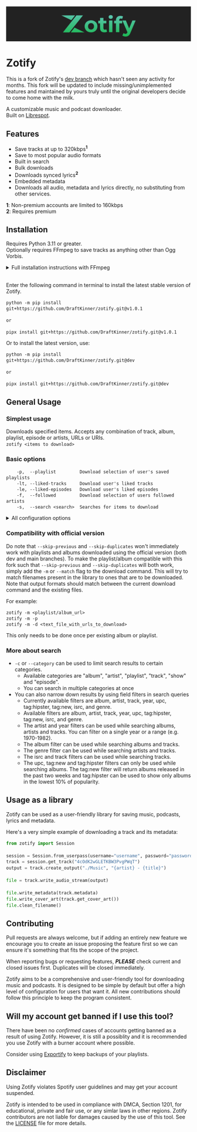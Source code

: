 ![Logo banner](./assets/banner.png)

# Zotify

This is a fork of Zotify's [dev branch](https://github.com/zotify-dev/zotify/tree/v1.0-dev) which hasn't seen any activity for months. This fork will be updated to include missing/unimplemented features and maintained by yours truly until the original developers decide to come home with the milk.

A customizable music and podcast downloader. \
Built on [Librespot](https://github.com/kokarare1212/librespot-python).

## Features

- Save tracks at up to 320kbps<sup>**1**</sup>
- Save to most popular audio formats
- Built in search
- Bulk downloads
- Downloads synced lyrics<sup>**2**</sup>
- Embedded metadata
- Downloads all audio, metadata and lyrics directly, no substituting from other services.

**1**: Non-premium accounts are limited to 160kbps \
**2**: Requires premium

## Installation

Requires Python 3.11 or greater. \
Optionally requires FFmpeg to save tracks as anything other than Ogg Vorbis.
<details><summary>Full installation instructions with FFmpeg</summary>

<details><summary>Windows</summary>

This guide uses *Scoop* (https://scoop.sh) to simplify installing prerequisites and *pipx* to manage Zotify itself. 
There are other ways to install and run Zotify on Windows but this is the official recommendation, other methods of installation will not receive support.

- Open PowerShell (cmd will not work)
- Install Scoop by running:
  - `Set-ExecutionPolicy RemoteSigned -Scope CurrentUser`
  - `irm get.scoop.sh | iex`
- After installing scoop run: `scoop install python ffmpeg-shared git`
- Install pipx:
  - `python3 -m pip install --user pipx`
  - `python3 -m pipx ensurepath`
- Now close PowerShell and reopen it to ensure the pipx command is available. Proceed to install zotify using either of the commands below.
</details>

<details><summary>macOS</summary>

- Open the Terminal app
- Install *Homebrew* (https://brew.sh) by running: `/bin/bash -c "$(curl -fsSL https://raw.githubusercontent.com/Homebrew/install/HEAD/install.sh)"`
- After installing Homebrew run: `brew install python@3.11 pipx ffmpeg git`
- Setup pipx: `pipx ensurepath`
- Proceed to install zotify using either of the commands below.
</details>

<details><summary>Linux (Most Popular Distributions)</summary>

- Install `python3`, `pip` (if a separate package), `ffmpeg`, and `git` from your distribution's package manager or software center.
- Then install pipx, either from your package manager or through pip with: `python3 -m pip install --user pipx`
- Proceed to install zotify using either of the commands below.
</details>

</details>
<br>

Enter the following command in terminal to install the latest stable version of Zotify.
```text
python -m pip install git+https://github.com/DraftKinner/zotify.git@v1.0.1

or

pipx install git+https://github.com/DraftKinner/zotify.git@v1.0.1
```

Or to install the latest version, use:
```text
python -m pip install git+https://github.com/DraftKinner/zotify.git@dev

or

pipx install git+https://github.com/DraftKinner/zotify.git@dev
```

## General Usage

### Simplest usage

Downloads specified items. Accepts any combination of track, album, playlist, episode or artists, URLs or URIs. \
`zotify <items to download>`

### Basic options

```text
    -p,  --playlist         Download selection of user's saved playlists
    -lt, --liked-tracks     Download user's liked tracks
    -le, --liked-episodes   Download user's liked episodes
    -f,  --followed         Download selection of users followed artists
    -s,  --search <search>  Searches for items to download
```

<details><summary>All configuration options</summary>

| Config key              | Command line argument     | Description                                         | Default                                                    |
| ----------------------- | ------------------------- | --------------------------------------------------- | ---------------------------------------------------------- |
| path_credentials        | --credentials             | Path to credentials file                            |                                                            |
| music_library           | --music-library           | Path to root of music library                       |                                                            |
| podcast_library         | --podcast-library         | Path to root of podcast library                     |                                                            |
| mixed_playlist_library  | --mixed-playlist-library  | Path to root of mixed content playlist library      |                                                            |
| output_album            | --output-album            | File layout for saved albums                        | {album_artist}/{album}/{track_number}. {artists} - {title} |
| output_playlist_track   | --output-playlist-track   | File layout for tracks in a playlist                | {playlist}/{playlist_number}. {artists} - {title}          |
| output_playlist_episode | --output-playlist-episode | File layout for episodes in a playlist              | {playlist}/{playlist_number}. {episode_number} - {title}   |
| output_podcast          | --output-podcast          | File layout for saved podcasts                      | {podcast}/{episode_number} - {title}                       |
| download_quality        | --download-quality        | Audio download quality (auto for highest available) |                                                            |
| download_real_time      | --download-real-time      | Downloads songs as fast as they would be played     |                                                            |
| audio_format            | --audio-format            | Audio format of final track output                  |                                                            |
| transcode_bitrate       | --transcode-bitrate       | Transcoding bitrate (-1 to use download rate)       |                                                            |
| ffmpeg_path             | --ffmpeg-path             | Path to ffmpeg binary                               |                                                            |
| ffmpeg_args             | --ffmpeg-args             | Additional ffmpeg arguments when transcoding        |                                                            |
| save_credentials        | --save-credentials        | Save login credentials to a file                    |                                                            |
| replace_existing        | --replace-existing        | Redownload and replace songs if they already exist  |                                                            |
| skip_previous           | --skip-previous           | Skip previously downloaded songs in the playlist    |                                                            |
| skip_duplicates         | --skip-duplicates         | Skip downloading existing track to different album  |                                                            |
| save_genre              | --save-genre              | Add genre to metadata                               |                                                            |

</details>

### Compatibility with official version

Do note that `--skip-previous` and `--skip-duplicates` won't immediately work with playlists and albums downloaded using the official version (both dev and main branches). To make the playlist/album compatible with this fork such that `--skip-previous` and `--skip-duplicates` will both work, simply add the `-m` or `--match` flag to the download command. This will try to match filenames present in the library to ones that are to be downloaded. Note that output formats should match between the current download command and the existing files.

For example:
```
zotify -m <playlist/album_url>
zotify -m -p
zotify -m -d <text_file_with_urls_to_download>
```
This only needs to be done once per existing album or playlist.


### More about search

- `-c` or `--category` can be used to limit search results to certain categories.
  - Available categories are "album", "artist", "playlist", "track", "show" and "episode".
  - You can search in multiple categories at once
- You can also narrow down results by using field filters in search queries
  - Currently available filters are album, artist, track, year, upc, tag:hipster, tag:new, isrc, and genre.
  - Available filters are album, artist, track, year, upc, tag:hipster, tag:new, isrc, and genre.
  - The artist and year filters can be used while searching albums, artists and tracks. You can filter on a single year or a range (e.g. 1970-1982).
  - The album filter can be used while searching albums and tracks.
  - The genre filter can be used while searching artists and tracks.
  - The isrc and track filters can be used while searching tracks.
  - The upc, tag:new and tag:hipster filters can only be used while searching albums. The tag:new filter will return albums released in the past two weeks and tag:hipster can be used to show only albums in the lowest 10% of popularity.

## Usage as a library

Zotify can be used as a user-friendly library for saving music, podcasts, lyrics and metadata.

Here's a very simple example of downloading a track and its metadata:

```python
from zotify import Session

session = Session.from_userpass(username="username", password="password")
track = session.get_track("4cOdK2wGLETKBW3PvgPWqT")
output = track.create_output("./Music", "{artist} - {title}")

file = track.write_audio_stream(output)

file.write_metadata(track.metadata)
file.write_cover_art(track.get_cover_art())
file.clean_filename()
```

## Contributing

Pull requests are always welcome, but if adding an entirely new feature we encourage you to create an issue proposing the feature first so we can ensure it's something that fits the scope of the project.

When reporting bugs or requesting features, ***PLEASE*** check current and closed issues first. Duplicates will be closed immediately.

Zotify aims to be a comprehensive and user-friendly tool for downloading music and podcasts.
It is designed to be simple by default but offer a high level of configuration for users that want it.
All new contributions should follow this principle to keep the program consistent.

## Will my account get banned if I use this tool?

There have been no *confirmed* cases of accounts getting banned as a result of using Zotify.
However, it is still a possiblity and it is recommended you use Zotify with a burner account where possible.

Consider using [Exportify](https://watsonbox.github.io/exportify/) to keep backups of your playlists.

## Disclaimer

Using Zotify violates Sp‌otify user guidelines and may get your account suspended.

Zotify is intended to be used in compliance with DMCA, Section 1201, for educational, private and fair use, or any simlar laws in other regions.
Zotify contributors are not liable for damages caused by the use of this tool. See the [LICENSE](./LICENCE) file for more details.
